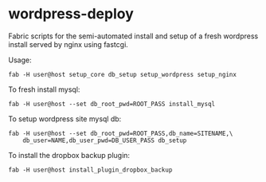 wordpress-deploy
==============

Fabric scripts for the semi-automated install and setup of a fresh wordpress 
install served by nginx using fastcgi.

Usage:

    fab -H user@host setup_core db_setup setup_wordpress setup_nginx


To fresh install mysql:

    fab -H user@host --set db_root_pwd=ROOT_PASS install_mysql

To setup wordpress site mysql db:

    fab -H user@host --set db_root_pwd=ROOT_PASS,db_name=SITENAME,\
        db_user=NAME,db_user_pwd=DB_USER_PASS db_setup


To install the dropbox backup plugin:
    
    fab -H user@host install_plugin_dropbox_backup
